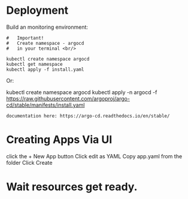 # Deployment

Build an monitoring environment: <br/>

```
#   Important!
#   Create namespace - argocd
#   in your terminal <br/>

kubectl create namespace argocd
kubectl get namespace
kubectl apply -f install.yaml

```
Or: <br/>

kubectl create namespace argocd
kubectl apply -n argocd -f https://raw.githubusercontent.com/argoproj/argo-cd/stable/manifests/install.yaml

```
documentation here: https://argo-cd.readthedocs.io/en/stable/

```

# Creating Apps Via UI

click the + New App button 
Click edit as YAML
Copy app.yaml from the folder
Click Create

# Wait resources get ready.



```
